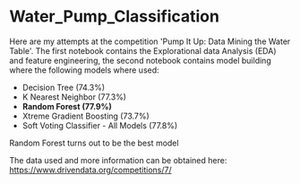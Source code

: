 # Water_Pump_Classification
Here are my attempts at the competition 'Pump It Up: Data Mining the Water Table'. The first notebook contains the Explorational data Analysis (EDA) and feature engineering, the second notebook contains model building where the following models where used:
* Decision Tree (74.3%)
* K Nearest Neighbor  (77.3%)
* **Random Forest       (77.9%)**
* Xtreme Gradient Boosting (73.7%)
* Soft Voting Classifier - All Models (77.8%)

Random Forest turns out to be the best model

The data used and more information can be obtained here: https://www.drivendata.org/competitions/7/
